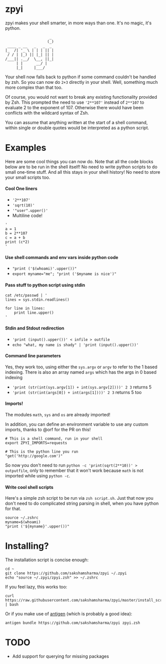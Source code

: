zpyi
====

zpyi makes your shell smarter, in more ways than one. It's no magic, it's python.

```
                    _
                   (_)
 ____ _ __   _   _  _
|_  /| '_ \ | | | || |
 / / | |_) || |_| || |
/___|| .__/  \__, ||_|
     | |      __/ |
     |_|     |___/
```

Your shell now falls back to python if some command couldn't be handled by zsh.
So you can now do `2+3` directly in your shell. Well, something much more complex than that too.

Of course, you would not want to break any existing functionality provided by Zsh.
This prompted the need to use `'2**107'` instead of `2**107` to evaluate 2 to the exponent of 107.
Otherwise there would have been conflicts with the wildcard syntax of Zsh.

You can assume that anything written at the start of a shell command, within single or double quotes would be interpreted as a python script.

# Examples
Here are some cool things you can now do. Note that all the code blocks below are to be run in the shell itself! No need to write python scripts to do small one-time stuff. And all this stays in your shell history! No need to store your small scripts too.

#### Cool One liners
* `'2**107'`
* `'sqrt(10)'`
* `'"user".upper()'`
* Multiline code!
```
'
a = 1
b = 2**107
c = a + b
print (c*2)
'
```

#### Use shell commands and env vars inside python code
* `"print ('$(whoami)'.upper())"`
* `export myname="me"; "print ('$myname is nice')"`

#### Pass stuff to python script using stdin
```
cat /etc/passwd | '
lines = sys.stdin.readlines()

for line in lines:
    print line.upper()
'
```

#### Stdin and Stdout redirection
* `'print (input().upper())' < infile > outfile`
* `echo "what, my name is shady" | 'print (input().upper())'`

#### Command line parameters
Yes, they work too, using either the `sys.argv` or `argv` to refer to the 1 based indexing.
There is also an array named `args` which has the args in 0 based indexing

* `'print (str(int(sys.argv[1]) + int(sys.argv[2])))' 2 3` returns 5
* `'print (str(int(args[0]) + int(args[1])))' 2 3` returns 5 too

#### Imports!
The modules `math`, `sys` and `os` are already imported!

In addition, you can define an environment variable to use any custom imports, thanks to @orf for the PR on this!
```
# This is a shell command, run in your shell
export ZPYI_IMPORTS=requests

# This is the python line you run
"get('http://google.com')"
```

So now you don't need to run `python -c 'print(sqrt(2**10))' > outputfile`, only to remember that it won't work because `math` is not imported while using `python -c`.

#### Write cool shell scripts
Here's a simple zsh script to be run via `zsh script.sh`. Just that now you don't need to do complicated string parsing in shell, when you have python for that.
```
source ~/.zshrc
myname=$(whoami)
"print ('${myname}'.upper())"
```

# Installing?
The installation script is concise enough:
```
cd ~
git clone https://github.com/sakshamsharma/zpyi ~/.zpyi
echo "source ~/.zpyi/zpyi.zsh" >> ~/.zshrc
```

If you feel lazy, this works too:
```
curl https://raw.githubusercontent.com/sakshamsharma/zpyi/master/install_script.sh | bash
```

Or if you make use of [antigen](https://github.com/zsh-users/antigen) (which is probably a good idea):
```
antigen bundle https://github.com/sakshamsharma/zpyi zpyi.zsh
```

# TODO
* Add support for querying for missing packages
